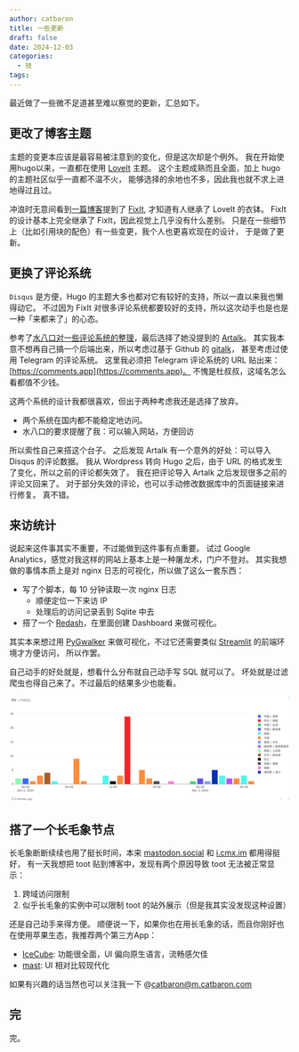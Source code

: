 ```yaml
---
author: catbaron
title: 一些更新
draft: false
date: 2024-12-03
categories:
  - 技
tags:
---
```


最近做了一些微不足道甚至难以察觉的更新，汇总如下。

## 更改了博客主题
主题的变更本应该是最容易被注意到的变化，但是这次却是个例外。
我在开始使用hugo以来，一直都在使用 [LoveIt](https://hugoloveit.com) 主题。
这个主题成熟而且全面，加上 hugo 的主题社区似乎一直都不温不火，
能够选择的余地也不多，因此我也就不求上进地得过且过。

冲浪时无意间看到[一篇博客](https://deequoique.github.io/hugo%E5%8D%9A%E5%AE%A2%E5%8D%87%E7%BA%A7%E4%B8%8E%E9%80%82%E9%85%8D%E7%9A%84%E7%A2%8E%E7%A2%8E%E5%BF%B5/)提到了 [FixIt](https://github.com/hugo-fixit/FixIt), 才知道有人继承了 LoveIt 的衣钵。
FixIt 的设计基本上完全继承了 FixIt，因此视觉上几乎没有什么差别。
只是在一些细节上（比如引用块的配色）有一些变更，我个人也更喜欢现在的设计，
于是做了更新。

## 更换了评论系统
`Disqus` 是方便，Hugo 的主题大多也都对它有较好的支持，所以一直以来我也懒得动它。
不过因为 FixIt 对很多评论系统都要较好的支持，所以这次动手也是也是一种「来都来了」的心态。

参考了[水八口对一些评论系统的整理](https://shuiba.co/changed-comment-system-from-disqus-to-waline)，最后选择了她没提到的 [Artalk](https://artalk.js.org/)。
其实我本意不想再自己搞一个后端出来，所以考虑过基于 Github 的 [gitalk](https://gitalk.github.io/)，
甚至考虑过使用 Telegram 的评论系统。
这里我必须把 Telegram 评论系统的 URL 贴出来：[https://comments.app](https://comments.app)。
不愧是杜叔叔，这域名怎么看都值不少钱。

这两个系统的设计我都很喜欢，但出于两种考虑我还是选择了放弃。
- 两个系统在国内都不能稳定地访问。
- 水八口的要求提醒了我：可以输入网站，方便回访

所以索性自己来搭这个台子。
之后发现 Artalk 有一个意外的好处：可以导入 Disqus 的评论数据。
我从 Wordpress 转向 Hugo 之后，由于 URL 的格式发生了变化，所以之前的评论都失效了。
我在把评论导入 Artalk 之后发现很多之前的评论又回来了。
对于部分失效的评论，也可以手动修改数据库中的页面链接来进行修复。
真不错。
## 来访统计
说起来这件事其实不重要，不过能做到这件事有点重要。
试过 Google Analytics，感觉对我这样的网站上基本上是一种屠龙术，门户不登对。
其实我想做的事情本质上是对 nginx 日志的可视化，所以做了这么一套东西：
- 写了个脚本，每 10 分钟读取一次 nginx 日志
	- 顺便定位一下来访 IP
	- 处理后的访问记录丢到 Sqlite 中去
- 搭了一个 [Redash](https://redash.io)，在里面创建 Dashboard 来做可视化。

其实本来想过用 [PyGwalker](https://github.com/Kanaries/pygwalker) 来做可视化，不过它还需要类似 [Streamlit](https://streamlit.io) 的前端环境才方便访问， 所以作罢。

自己动手的好处就是，想看什么分布就自己动手写 SQL 就可以了。
坏处就是过滤爬虫也得自己来了。不过最后的结果多少也能看。

![](https://raw.githubusercontent.com/catbaron0/pic/main/images/2024123163906.png)

## 搭了一个长毛象节点

长毛象断断续续也用了挺长时间，本来 [mastodon.social](mastodon.social) 和 [i.cmx.im](i.cmx.im) 都用得挺好，
有一天我想把 toot 贴到博客中，发现有两个原因导致 toot 无法被正常显示：
1. 跨域访问限制
2. 似乎长毛象的实例中可以限制 toot 的站外展示（但是我其实没发现这种设置）

还是自己动手来得方便。
顺便说一下，如果你也在用长毛象的话，而且你刚好也在使用苹果生态，我推荐两个第三方App：
- [IceCube](https://apps.apple.com/jp/app/ice-cubes-for-mastodon/id6444915884): 功能很全面，UI 偏向原生语言，流畅感欠佳
- [mast](https://apps.apple.com/jp/app/mast-for-mastodon/id1437429129): UI 相对比较现代化

如果有兴趣的话当然也可以关注我一下 @catbaron@m.catbaron.com
## 完
完。


